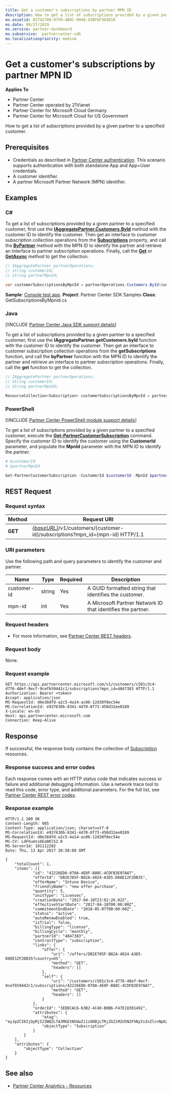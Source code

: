 ```yaml
---
title: Get a customer's subscriptions by partner MPN ID
description: How to get a list of subscriptions provided by a given partner to a specified customer.
ms.assetid: 02742789-97F0-4B9C-9948-42BF6F3D4D18
ms.date: 09/17/2019
ms.service: partner-dashboard
ms.subservice:  partnercenter-sdk
ms.localizationpriority: medium
---
```


# Get a customer's subscriptions by partner MPN ID

**Applies To**

- Partner Center
- Partner Center operated by 21Vianet
- Partner Center for Microsoft Cloud Germany
- Partner Center for Microsoft Cloud for US Government

How to get a list of subscriptions provided by a given partner to a specified customer.

## Prerequisites

- Credentials as described in [Partner Center authentication](partner-center-authentication.md). This scenario supports authentication with both standalone App and App+User credentials.
- A customer identifier.
- A partner Microsoft Partner Network (MPN) identifier.

## Examples

### C#

To get a list of subscriptions provided by a given partner to a specified customer, first use the [**IAggregatePartner.Customers.ById**](https://docs.microsoft.com/dotnet/api/microsoft.store.partnercenter.customers.icustomercollection.byid) method with the customer ID to identify the customer. Then get an interface to customer subscription collection operations from the [**Subscriptions**](https://docs.microsoft.com/dotnet/api/microsoft.store.partnercenter.customers.icustomer.subscriptions) property, and call the [**ByPartner**](https://docs.microsoft.com/dotnet/api/microsoft.store.partnercenter.subscriptions.isubscriptioncollection.bypartner) method with the MPN ID to identify the partner and retrieve an interface to partner subscription operations. Finally, call the [**Get**](https://docs.microsoft.com/dotnet/api/microsoft.store.partnercenter.genericoperations.ientireentitycollectionretrievaloperations-2.get) or [**GetAsync**](https://docs.microsoft.com/dotnet/api/microsoft.store.partnercenter.genericoperations.ientireentitycollectionretrievaloperations-2.getasync) method to get the collection.

```csharp
// IAggregatePartner partnerOperations;
// string customerId;
// string partnerMpnId;

var customerSubscriptionsByMpnId = partnerOperations.Customers.ById(customerId).Subscriptions.ByPartner(partnerMpnId).Get();
```

**Sample**: [Console test app](console-test-app.md). **Project**: Partner Center SDK Samples **Class**: GetSubscriptionsByMpnid.cs

### Java

[!INCLUDE [Partner Center Java SDK support details](../includes/java-sdk-support.md)]

To get a list of subscriptions provided by a given partner to a specified customer, first use the **IAggregatePartner.getCustomers.byId** function with the customer ID to identify the customer. Then get an interface to customer subscription collection operations from the **getSubscriptions** function, and call the **byPartner** function with the MPN ID to identify the partner and retrieve an interface to partner subscription operations. Finally, call the **get** function to get the collection.

```java
// IAggregatePartner partnerOperations;
// String customerId;
// String partnerMpnId;

ResourceCollection<Subscription> customerSubscriptionsByMpnId = partnerOperations.getCustomers().byId(customerId).getSubscriptions().byPartner(partnerMpnId).get();
```

### PowerShell

[!INCLUDE [Partner Center PowerShell module support details](../includes/powershell-module-support.md)]

To get a list of subscriptions provided by a given partner to a specified customer, execute the [**Get-PartnerCustomerSubscription**](https://github.com/Microsoft/Partner-Center-PowerShell/blob/master/docs/help/Get-PartnerCustomerSubscription.md) command. Specify the customer ID to identify the customer using the **CustomerId** parameter, and populate the **MpnId** parameter with the MPN ID to identify the partner.

```powershell
# $customerId
# $partnerMpnId

Get-PartnerCustomerSubscription -CustomerId $customerId -MpnId $partnerMpnId
```

## REST Request

### Request syntax

| Method  | Request URI |
|---------|----------------------------------------------------------------------------------------------------------------|
| **GET** | [*{baseURL}*](partner-center-rest-urls.md)/v1/customers/{customer-id}/subscriptions?mpn\_id={mpn-id} HTTP/1.1 |

### URI parameters

Use the following path and query parameters to identify the customer and partner.

| Name        | Type   | Required | Description                                                 |
|-------------|--------|----------|-------------------------------------------------------------|
| customer-id | string | Yes      | A GUID formatted string that identifies the customer.       |
| mpn-id      | int    | Yes      | A Microsoft Partner Network ID that identifies the partner. |

### Request headers

- For more information, see [Partner Center REST headers](headers.md).

### Request body

None.

### Request example

```http
GET https://api.partnercenter.microsoft.com/v1/customers/c501c3c4-d776-40ef-9ecf-9cefb59442c1/subscriptions?mpn_id=4847383 HTTP/1.1
Authorization: Bearer <token>
Accept: application/json
MS-RequestId: d0e38dfd-a2c5-4a14-ac06-12d30f0ec54e
MS-CorrelationId: e937630b-8341-4d70-8f73-450d32ee0189
X-Locale: en-US
Host: api.partnercenter.microsoft.com
Connection: Keep-Alive
```

## Response

If successful, the response body contains the collection of [Subscription](subscription-resources.md) resources.

### Response success and error codes

Each response comes with an HTTP status code that indicates success or failure and additional debugging information. Use a network trace tool to read this code, error type, and additional parameters. For the full list, see [Partner Center REST error codes](error-codes.md).

### Response example

```http
HTTP/1.1 200 OK
Content-Length: 985
Content-Type: application/json; charset=utf-8
MS-CorrelationId: e937630b-8341-4d70-8f73-450d32ee0189
MS-RequestId: d0e38dfd-a2c5-4a14-ac06-12d30f0ec54e
MS-CV: LdFhumtx6Ea0Kl5Z.0
MS-ServerId: 101112202
Date: Thu, 13 Apr 2017 20:58:08 GMT

{
    "totalCount": 1,
    "items": [{
            "id": "42226ED6-070A-4E0F-B80C-4CDFB3E97AA7",
            "offerId": "DB2E705F-B82A-4024-A3D5-D88E12F2DB35",
            "offerName": "Intune Device",
            "friendlyName": "new offer purchase",
            "quantity": 5,
            "unitType": "Licenses",
            "creationDate": "2017-04-10T23:02:26.02Z",
            "effectiveStartDate": "2017-04-10T00:00:00Z",
            "commitmentEndDate": "2018-05-07T00:00:00Z",
            "status": "active",
            "autoRenewEnabled": true,
            "isTrial": false,
            "billingType": "license",
            "billingCycle": "monthly",
            "partnerId": "4847383",
            "contractType": "subscription",
            "links": {
                "offer": {
                    "uri": "/offers/DB2E705F-B82A-4024-A3D5-D88E12F2DB35?country=US",
                    "method": "GET",
                    "headers": []
                },
                "self": {
                    "uri": "/customers/c501c3c4-d776-40ef-9ecf-9cefb59442c1/subscriptions/42226ED6-070A-4E0F-B80C-4CDFB3E97AA7",
                    "method": "GET",
                    "headers": []
                }
            },
            "orderId": "3EDDCAC6-63B2-4C40-B0B6-F47E18301492",
            "attributes": {
                "etag": "eyJpZCI6IjQyMjI2ZWQ2LTA3MGEtNGUwZi1iODBjLTRjZGZiM2U5N2FhNyIsInZlcnNpb24iOjF9",
                "objectType": "Subscription"
            }
        }
    ],
    "attributes": {
        "objectType": "Collection"
    }
}
```

## See also

- [Partner Center Analytics - Resources](partner-center-analytics-resources.md)
